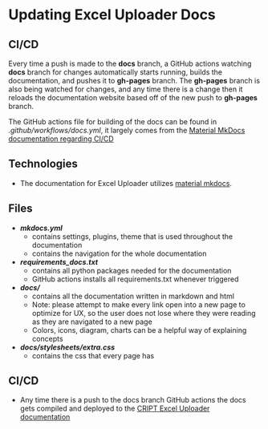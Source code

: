 # Updating Excel Uploader Docs

## CI/CD
Every time a push is made to the **docs** branch, a GitHub actions watching **docs** branch for changes automatically starts running, builds the documentation, and pushes it to **gh-pages** branch. The **gh-pages** branch is also being watched for changes, and any time there is a change then it reloads the documentation website based off of the new push to **gh-pages** branch.

The GitHub actions file for building of the docs can be found in _.github/workflows/docs.yml_, it largely comes from the [Material MkDocs documentation regarding CI/CD](https://squidfunk.github.io/mkdocs-material/publishing-your-site/#with-github-actions)



## Technologies
* The documentation for Excel Uploader utilizes [material mkdocs](https://squidfunk.github.io/mkdocs-material/).

## Files
* **_mkdocs.yml_**
  * contains settings, plugins, theme that is used throughout the documentation
  * contains the navigation for the whole documentation
* **_requirements_docs.txt_**
  * contains all python packages needed for the documentation
  * GitHub actions installs all requirements.txt whenever triggered
* **_docs/_**
  * contains all the documentation written in markdown and html
  * Note: please attempt to make every link open into a new page to optimize for UX, so the user does not lose where they were reading as they are navigated to a new page
  * Colors, icons, diagram, charts can be a helpful way of explaining concepts
* **_docs/stylesheets/extra.css_**
  * contains the css that every page has

## CI/CD
* Any time there is a push to the docs branch GitHub actions the docs gets compiled and deployed to the [CRIPT Excel Uploader documentation](https://c-accel-cript.github.io/cript-excel-uploader/)

